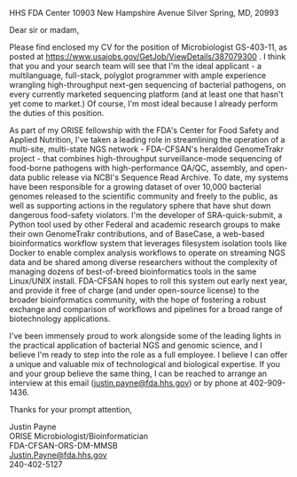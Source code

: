 HHS FDA Center
10903 New Hampshire Avenue
Silver Spring, MD, 20993

Dear sir or madam,

Please find enclosed my CV for the position of Microbiologist GS-403-11, as posted at https://www.usajobs.gov/GetJob/ViewDetails/387079300 . ​I think that you and your search team will see that I'm the ideal applicant - a multilanguage, full-stack, polyglot programmer with ample experience wrangling high-throughput next-gen sequencing of bacterial pathogens, on every currently marketed sequencing platform (and at least one that hasn't yet come to market.) Of course, I'm most ideal because I already perform the duties of this position.

As part of my ORISE fellowship with the FDA's Center for Food Safety and Applied Nutrition, I've taken a leading role in streamlining the operation of a multi-site, multi-state NGS network - FDA-CFSAN's heralded GenomeTrakr project - that combines high-throughput surveillance-mode sequencing of food-borne pathogens with high-performance QA/QC, assembly, and open-data public release via NCBI's Sequence Read Archive. To date, my systems have been responsible for a growing dataset of over 10,000 bacterial genomes released to the scientific community and freely to the public, as well as supporting actions in the regulatory sphere that have shut down dangerous food-safety violators. I'm the developer of SRA-quick-submit, a Python tool used by other Federal and academic research groups to make their own GenomeTrakr contributions, and of BaseCase, a web-based bioinformatics workflow system that leverages filesystem isolation tools like Docker to enable complex analysis workflows to operate on streaming NGS data and be shared among diverse researchers without the complexity of managing dozens of best-of-breed bioinformatics tools in the same Linux/UNIX install. FDA-CFSAN hopes to roll this system out early next year, and provide it free of charge (and under open-source license) to the broader bioinformatics community, with the hope of fostering a robust exchange and comparison of workflows and pipelines for a broad range of biotechnology applications.

I've been immensely proud to work alongside some of the leading lights in the practical application of bacterial NGS and genomic science, and I believe I'm ready to step into the role as a full employee. I believe I can offer a unique and valuable mix of technological and biological expertise. If you and your group believe the same thing, I can be reached to arrange an interview at this email (justin.payne@fda.hhs.gov) or by phone at 402-909-1436.

Thanks for your prompt attention,


Justin Payne  
ORISE Microbiologist/Bioinformatician  
FDA-CFSAN-ORS-DM-MMSB  
Justin.Payne@fda.hhs.gov  
240-402-5127  